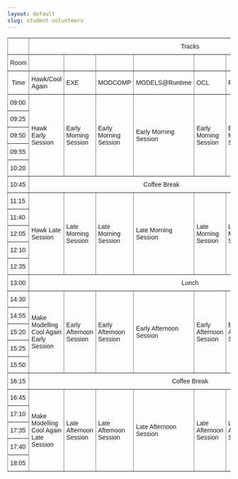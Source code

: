 ```yaml
---
layout: default
slug: student-volunteers
---
```

<div class="row">
 <div class="col-md-12" markdown="1">


<style type="text/css">
.tg  {border-collapse:collapse;border-spacing:0;}
.tg td{font-family:Arial, sans-serif;font-size:14px;padding:10px 5px;border-style:solid;border-width:1px;overflow:hidden;word-break:normal;border-color:black;}
.tg th{font-family:Arial, sans-serif;font-size:14px;font-weight:normal;padding:10px 5px;border-style:solid;border-width:1px;overflow:hidden;word-break:normal;border-color:black;}
.tg .tg-l711{border-color:inherit}
.tg .tg-c3ow{border-color:inherit;text-align:center;vertical-align:top}
.tg .tg-uys7{border-color:inherit;text-align:center}
.tg .tg-us36{border-color:inherit;vertical-align:top}
</style>
<table class="tg">
  <tr>
    <th class="tg-l711"></th>
    <th class="tg-uys7" colspan="8">Tracks</th>
  </tr>
  <tr>
    <td class="tg-us36">Room</td>
    <td class="tg-us36"></td>
    <td class="tg-us36"></td>
    <td class="tg-us36"></td>
    <td class="tg-us36"></td>
    <td class="tg-us36"></td>
    <td class="tg-us36"></td>
    <td class="tg-us36"></td>
    <td class="tg-us36"></td>
  </tr>
  <tr>
    <td class="tg-uys7">Time</td>
    <td class="tg-l711">Hawk/Cool Again</td>
    <td class="tg-l711">EXE</td>
    <td class="tg-l711">MODCOMP</td>
    <td class="tg-l711">MODELS@Runtime</td>
    <td class="tg-l711">OCL</td>
    <td class="tg-l711">FLEXIBLE</td>
    <td class="tg-l711">Volunteers room</td>
    <td class="tg-l711"></td>
  </tr>
  <tr>
    <td class="tg-l711">09:00</td>
    <td class="tg-l711" rowspan="5">Hawk Early Session</td>
    <td class="tg-l711" rowspan="5">Early Morning Session</td>
    <td class="tg-l711" rowspan="5">Early Morning Session</td>
    <td class="tg-l711" rowspan="5">Early Morning Session</td>
    <td class="tg-l711" rowspan="5">Early Morning Session</td>
    <td class="tg-l711" rowspan="5">Early Morning Session</td>
    <td class="tg-l711" rowspan="5">Early Morning Session</td>
    <td class="tg-l711" rowspan="5"></td>
  </tr>
  <tr>
    <td class="tg-l711">09:25</td>
  </tr>
  <tr>
    <td class="tg-l711">09:50</td>
  </tr>
  <tr>
    <td class="tg-l711">09:55</td>
  </tr>
  <tr>
    <td class="tg-l711">10:20</td>
  </tr>
  <tr>
    <td class="tg-l711">10:45</td>
    <td class="tg-c3ow" colspan="7">Coffee Break</td>
    <td class="tg-l711"></td>
  </tr>
  <tr>
    <td class="tg-l711">11:15</td>
    <td class="tg-l711" rowspan="5">Hawk Late Session</td>
    <td class="tg-l711" rowspan="5">Late Morning Session</td>
    <td class="tg-l711" rowspan="5">Late Morning Session</td>
    <td class="tg-l711" rowspan="5">Late Morning Session</td>
    <td class="tg-l711" rowspan="5">Late Morning Session</td>
    <td class="tg-l711" rowspan="5">Late Morning Session</td>
    <td class="tg-l711" rowspan="5">Early Morning Session</td>
    <td class="tg-l711" rowspan="5"></td>
  </tr>
  <tr>
    <td class="tg-l711">11:40</td>
  </tr>
  <tr>
    <td class="tg-l711">12:05</td>
  </tr>
  <tr>
    <td class="tg-l711">12:10</td>
  </tr>
  <tr>
    <td class="tg-l711">12:35</td>
  </tr>
  <tr>
    <td class="tg-l711">13:00</td>
    <td class="tg-c3ow" colspan="8">Lunch</td>
  </tr>
  <tr>
    <td class="tg-l711">14:30</td>
    <td class="tg-l711" rowspan="5">Make Modelling Cool Again Early Session</td>
    <td class="tg-l711" rowspan="5">Early Afternoon Session</td>
    <td class="tg-l711" rowspan="5">Early Afternoon Session</td>
    <td class="tg-l711" rowspan="5">Early Afternoon Session</td>
    <td class="tg-l711" rowspan="5">Early Afternoon Session</td>
    <td class="tg-l711" rowspan="5">Early Afternoon Session</td>
    <td class="tg-l711" rowspan="5">Early Morning Session</td>
    <td class="tg-l711" rowspan="5">Modeling Cool Again Early Afternoon Session</td>
  </tr>
  <tr>
    <td class="tg-l711">14:55</td>
  </tr>
  <tr>
    <td class="tg-l711">15:20</td>
  </tr>
  <tr>
    <td class="tg-l711">15:25</td>
  </tr>
  <tr>
    <td class="tg-l711">15:50</td>
  </tr>
  <tr>
    <td class="tg-l711">16:15</td>
    <td class="tg-c3ow" colspan="8">Coffee Break</td>
  </tr>
  <tr>
    <td class="tg-l711">16:45</td>
    <td class="tg-l711" rowspan="5">Make Modelling Cool Again Late Session</td>
    <td class="tg-l711" rowspan="5">Late Afternoon Session</td>
    <td class="tg-l711" rowspan="5">Late Afternoon Session</td>
    <td class="tg-l711" rowspan="5">Late Afternoon Session</td>
    <td class="tg-l711" rowspan="5">Late Afternoon Session</td>
    <td class="tg-l711" rowspan="5">Late Afternoon Session</td>
    <td class="tg-l711" rowspan="5">Early Morning Session</td>
    <td class="tg-l711" rowspan="5">Modeling Cool Again Late Afternoon&nbsp;&nbsp;Session</td>
  </tr>
  <tr>
    <td class="tg-l711">17:10</td>
  </tr>
  <tr>
    <td class="tg-l711">17:35</td>
  </tr>
  <tr>
    <td class="tg-l711">17:40</td>
  </tr>
  <tr>
    <td class="tg-l711">18:05</td>
  </tr>
</table>

 </div>

</div>